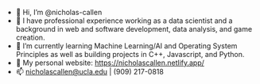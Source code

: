 - 👋 Hi, I’m @nicholas-callen
- 👀 I have professional experience working as a data scientist and a background in web and software development, data analysis, and game creation.
- 🌱 I’m currently learning Machine Learning/AI and Operating System Principles as well as building projects in C++, Javascript, and Python.
- 💞️ My personal website: https://nicholascallen.netlify.app/
- 📫 nicholascallen@ucla.edu | (909) 217-0818

<!---
nicholas-callen/nicholas-callen is a ✨ special ✨ repository because its `README.md` (this file) appears on your GitHub profile.
You can click the Preview link to take a look at your changes.
--->
